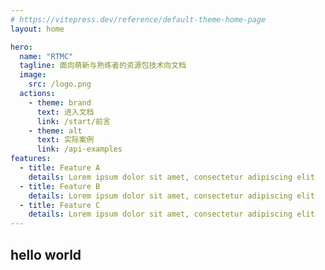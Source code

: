 ```yaml
---
# https://vitepress.dev/reference/default-theme-home-page
layout: home

hero:
  name: "RTMC"
  tagline: 面向萌新与熟练者的资源包技术向文档
  image:
    src: /logo.png
  actions:
    - theme: brand
      text: 进入文档
      link: /start/前言
    - theme: alt
      text: 实际案例
      link: /api-examples
features:
  - title: Feature A
    details: Lorem ipsum dolor sit amet, consectetur adipiscing elit
  - title: Feature B
    details: Lorem ipsum dolor sit amet, consectetur adipiscing elit
  - title: Feature C
    details: Lorem ipsum dolor sit amet, consectetur adipiscing elit
---
```

## hello world
